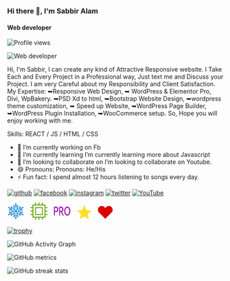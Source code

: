 ### Hi there 👋, I'm Sabbir Alam
#### Web developer
![Profile views](https://gpvc.arturio.dev/mdsabbiralam1)

![Web developer](https://scontent.fdac116-1.fna.fbcdn.net/v/t1.6435-9/126069494_2639340899652676_7019244452709350181_n.jpg?_nc_cat=103&ccb=1-5&_nc_sid=19026a&_nc_ohc=fn5nKgTQtyUAX8cdrd1&_nc_ht=scontent.fdac116-1.fna&oh=00_AT9ZTQylMN7hlvEQ5k8_6x4RrgQZVpwZISnLQPbAImw3aA&oe=620805F0)

Hi, I'm Sabbir, I can create any kind of Attractive Responsive website. I Take Each and Every Project in a Professional way, Just text me and Discuss your Project. I am very Careful about my Responsibility and Client Satisfaction. My Expertise: ➥Responsive Web Design, ➥ WordPress & Elementor Pro, Divi, WpBakery. ➥PSD Xd to html, ➥Bootstrap Website Design, ➥wordpress theme customization, ➥ Speed up Website, ➥WordPress Page Builder, ➥WordPress Plugin Installation, ➥WooCommerce setup. So, Hope you will enjoy working with me.

Skills: REACT / JS / HTML / CSS

- 🔭 I’m currently working on Fb 
- 🌱 I’m currently learning I’m currently learning more about Javascript 
- 👯 I’m looking to collaborate on I’m looking to collaborate on Youtube. 
- 😄 Pronouns:  Pronouns: He/His 
- ⚡ Fun fact: I spend almost 12 hours listening to songs every day. 


[<img src='https://cdn.jsdelivr.net/npm/simple-icons@3.0.1/icons/github.svg' alt='github' height='40'>](https://github.com/mdsabbiralam1)  [<img src='https://cdn.jsdelivr.net/npm/simple-icons@3.0.1/icons/facebook.svg' alt='facebook' height='40'>](https://www.facebook.com/mdsabbiralam.official)  [<img src='https://cdn.jsdelivr.net/npm/simple-icons@3.0.1/icons/instagram.svg' alt='instagram' height='40'>](https://www.instagram.com/mdsabbiralam01/)  [<img src='https://cdn.jsdelivr.net/npm/simple-icons@3.0.1/icons/twitter.svg' alt='twitter' height='40'>](https://twitter.com/mdsabbiralam02)  [<img src='https://cdn.jsdelivr.net/npm/simple-icons@3.0.1/icons/youtube.svg' alt='YouTube' height='40'>](https://www.youtube.com/channel/UCscs6R_8G8j5G_7OVq5WEfw)  

<a href='https://archiveprogram.github.com/'><img src='https://raw.githubusercontent.com/acervenky/animated-github-badges/master/assets/acbadge.gif' width='40' height='40'></a> <a href='https://docs.github.com/en/developers'><img src='https://raw.githubusercontent.com/acervenky/animated-github-badges/master/assets/devbadge.gif' width='40' height='40'></a> <a href='https://github.com/pricing'><img src='https://raw.githubusercontent.com/acervenky/animated-github-badges/master/assets/pro.gif' width='40' height='40'></a> <a href='https://stars.github.com/'><img src='https://raw.githubusercontent.com/acervenky/animated-github-badges/master/assets/starbadge.gif' width='35' height='35'></a> <a href='https://docs.github.com/en/github/supporting-the-open-source-community-with-github-sponsors'><img src='https://raw.githubusercontent.com/acervenky/animated-github-badges/master/assets/sponsorbadge.gif' width='35' height='35'></a> 

[![trophy](https://github-profile-trophy.vercel.app/?username=mdsabbiralam1)](https://github.com/ryo-ma/github-profile-trophy)

![GitHub Activity Graph](https://activity-graph.herokuapp.com/graph?username=mdsabbiralam1)  

![GitHub metrics](https://metrics.lecoq.io/mdsabbiralam1)  

![GitHub streak stats](https://github-readme-streak-stats.herokuapp.com/?user=mdsabbiralam1)  

  
